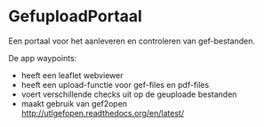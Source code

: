 # GefuploadPortaal

Een portaal voor het aanleveren en controleren van gef-bestanden. 

De app waypoints: 
- heeft een leaflet webviewer 
- heeft een upload-functie voor gef-files en pdf-files
- voert verschillende checks uit op de geuploade bestanden
- maakt gebruik van gef2open http://utlgefopen.readthedocs.org/en/latest/
